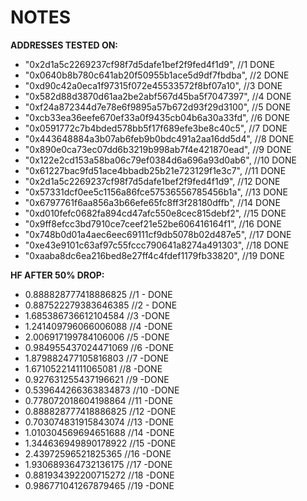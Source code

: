 # NOTES

**ADDRESSES TESTED ON:**

- "0x2d1a5c2269237cf98f7d5dafe1bef2f9fed4f1d9", //1 DONE
- "0x0640b8b780c641ab20f50955b1ace5d9df7fbdba", //2 DONE
- "0xd90c42a0eca1f97315f072e45533572f8bf07a10", //3 DONE
- "0x582d88d3870d61aa2be2abf567d45ba5f7047397", //4 DONE
- "0xf24a872344d7e78e6f9895a57b672d93f29d3100", //5 DONE
- "0xcb33ea36eefe670ef33a0f9435cb04b6a30a33fd", //6 DONE
- "0x0591772c7b4bded578bb5f17f689efe3be8c40c5", //7 DONE
- "0x443648884a3b07ab6feb9b0bdc491a2aa16dd5d4", //8 DONE
- "0x890e0ca73ec07dd6b3219b998ab7f4e421870ead", //9 DONE
- "0x122e2cd153a58ba06c79ef0384d6a696a93d0ab6", //10 DONE
- "0x61227bac9fd51ace4bbadb25b21e723129f1e3c7", //11 DONE
- "0x2d1a5c2269237cf98f7d5dafe1bef2f9fed4f1d9", //12 DONE
- "0x57331dcf0ee5c1156a86fce57536556785456b1a", //13 DONE
- "0x6797761f6aa856a3b66efe65fc8ff3f28180dffb", //14 DONE
- "0xd010fefc0682fa894cd47afc550e8cec815debf2", //15 DONE
- "0x9ff8efcc3bd7910ce7ceef21e52be606416164f1", //16 DONE
- "0x748b0d01a4aec6eec69111cf9db5078b02d487e5", //17 DONE
- "0xe43e9101c63af97c55fccc790641a8274a491303", //18 DONE
- "0xaaba8dc6ea216bed8e27ff4c4fdef1179fb33820", //19 DONE

**HF AFTER 50% DROP:**

- 0.888828777418886825 //1 - DONE
- 0.887522279383646385 //2 - DONE
- 1.685386736612104584 //3 -DONE
- 1.241409796066006088 //4 -DONE
- 2.006917199784106006 //5 -DONE
- 0.984955437024471069 //6 -DONE
- 1.879882477105816803 //7 -DONE
- 1.671052214111065081 //8 -DONE
- 0.927631255437196621 //9 -DONE
- 0.539644266363834873 //10 -DONE
- 0.778072018604198864 //11 -DONE
- 0.888828777418886825 //12 -DONE
- 0.703074831915843074 //13 -DONE
- 1.010304569694651688 //14 -DONE
- 1.344636949890178922 //15 -DONE
- 2.43972596521825365 //16 -DONE
- 1.930689364732136175 //17 -DONE
- 0.881934392200715272 //18 -DONE
- 0.986771041267879465 //19 -DONE

